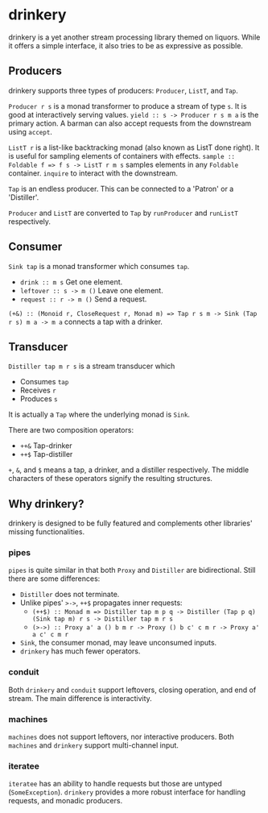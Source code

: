 # drinkery

drinkery is a yet another stream processing library themed on liquors. While it
offers a simple interface, it also tries to be as expressive as possible.

## Producers

drinkery supports three types of producers: `Producer`, `ListT`, and `Tap`.

`Producer r s` is a monad transformer to produce a stream of type `s`. It is good
at interactively serving values.
`yield :: s -> Producer r s m a` is the primary action.
A barman can also accept requests from the downstream using `accept`.

`ListT r` is a list-like backtracking monad (also known as ListT done right).
It is useful for sampling elements of containers with effects.
`sample :: Foldable f => f s -> ListT r m s` samples elements in any `Foldable`
container. `inquire` to interact with the downstream.

`Tap` is an endless producer. This can be connected to a 'Patron' or a 'Distiller'.

`Producer` and `ListT` are converted to `Tap`
by `runProducer` and `runListT` respectively.

## Consumer

`Sink tap` is a monad transformer which consumes `tap`.

* `drink :: m s` Get one element.
* `leftover :: s -> m ()` Leave one element.
* `request :: r -> m ()` Send a request.

`(+&) :: (Monoid r, CloseRequest r, Monad m) => Tap r s m -> Sink (Tap r s) m a -> m a`
connects a tap with a drinker.

## Transducer

`Distiller tap m r s` is a stream transducer which

* Consumes `tap`
* Receives `r`
* Produces `s`

It is actually a `Tap` where the underlying monad is `Sink`.

There are two composition operators:

* `++&` Tap-drinker
* `++$` Tap-distiller

`+`, `&`, and `$` means a tap, a drinker, and a distiller respectively. The middle
characters of these operators signify the resulting structures.

## Why drinkery?

drinkery is designed to be fully featured and complements other libraries' missing
functionalities.

### pipes

`pipes` is quite similar in that both `Proxy` and `Distiller` are bidirectional.
Still there are some differences:

* `Distiller` does not terminate.
* Unlike pipes' `>->`, `++$` propagates inner requests:
    * `(++$) :: Monad m => Distiller tap m p q -> Distiller (Tap p q) (Sink tap m) r s -> Distiller tap m r s`
    * `(>->) :: Proxy a' a () b m r	-> Proxy () b c' c m r -> Proxy a' a c' c m r`
* `Sink`, the consumer monad, may leave unconsumed inputs.
* `drinkery` has much fewer operators.

### conduit

Both `drinkery` and `conduit` support leftovers, closing operation, and end of stream.
The main difference is interactivity.

### machines

`machines` does not support leftovers, nor interactive producers.
Both `machines` and `drinkery` support multi-channel input.

### iteratee

`iteratee` has an ability to handle requests but those are untyped (`SomeException`).
`drinkery` provides a more robust interface for handling requests, and monadic producers.
